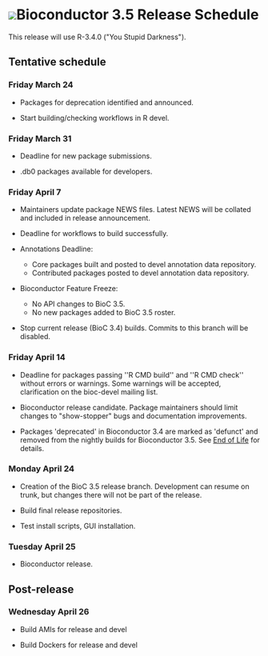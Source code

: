# ![](/images/icons/magnifier.gif)Bioconductor 3.5 Release Schedule

This release will use R-3.4.0 ("You Stupid Darkness").

## Tentative schedule

### Friday March 24 

* Packages for deprecation identified and announced.

* Start building/checking workflows in R devel.

### Friday March 31

* Deadline for new package submissions.

* .db0 packages available for developers.

### Friday April 7

* Maintainers update package NEWS files. Latest NEWS will be collated 
  and included in release announcement.

* Deadline for workflows to build successfully.

* Annotations Deadline:
  - Core packages built and posted to devel annotation data repository.
  - Contributed packages posted to devel annotation data repository.

* Bioconductor Feature Freeze: 
  - No API changes to BioC 3.5.
  - No new packages added to BioC 3.5 roster.

* Stop current release (BioC 3.4) builds.  Commits to this branch will be
  disabled.

### Friday April 14

* Deadline for packages passing ''R CMD build'' and ''R CMD check''
  without errors or warnings.  Some warnings will be accepted, clarification 
  on the bioc-devel mailing list.

* Bioconductor release candidate.  Package maintainers should limit
  changes to "show-stopper" bugs and documentation improvements.

* Packages 'deprecated' in Bioconductor 3.4 are marked as 'defunct' and 
  removed from the nightly builds for Bioconductor 3.5.
  See [End of Life](/developers/package-end-of-life) for details.

### Monday April 24 

* Creation of the BioC 3.5 release branch.  Development can resume on
  trunk, but changes there will not be part of the release.

* Build final release repositories.

* Test install scripts, GUI installation.

### Tuesday April 25 

* Bioconductor release.


## Post-release

### Wednesday April 26 

* Build AMIs for release and devel

* Build Dockers for release and devel

